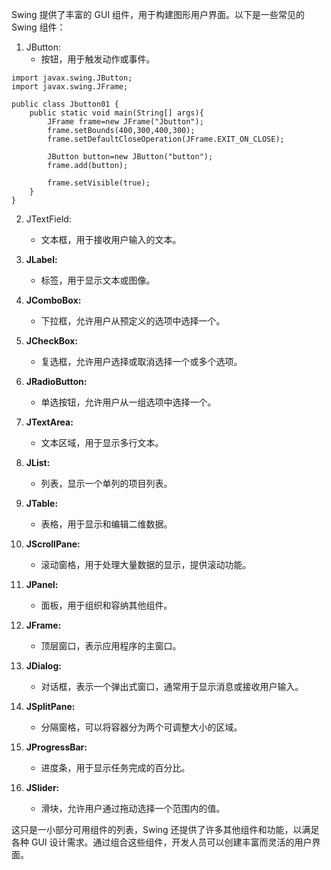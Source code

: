 Swing 提供了丰富的 GUI 组件，用于构建图形用户界面。以下是一些常见的 Swing 组件：

1. JButton:
   - 按钮，用于触发动作或事件。
  
```
import javax.swing.JButton;
import javax.swing.JFrame;

public class Jbutton01 {
    public static void main(String[] args){
        JFrame frame=new JFrame("Jbutton");
        frame.setBounds(400,300,400,300);
        frame.setDefaultCloseOperation(JFrame.EXIT_ON_CLOSE);

        JButton button=new JButton("button");
        frame.add(button);

        frame.setVisible(true);
    }
}
```

2. JTextField:
   - 文本框，用于接收用户输入的文本。

3. **JLabel:**
   - 标签，用于显示文本或图像。

4. **JComboBox:**
   - 下拉框，允许用户从预定义的选项中选择一个。

5. **JCheckBox:**
   - 复选框，允许用户选择或取消选择一个或多个选项。

6. **JRadioButton:**
   - 单选按钮，允许用户从一组选项中选择一个。

7. **JTextArea:**
   - 文本区域，用于显示多行文本。

8. **JList:**
   - 列表，显示一个单列的项目列表。

9. **JTable:**
   - 表格，用于显示和编辑二维数据。

10. **JScrollPane:**
    - 滚动窗格，用于处理大量数据的显示，提供滚动功能。

11. **JPanel:**
    - 面板，用于组织和容纳其他组件。

12. **JFrame:**
    - 顶层窗口，表示应用程序的主窗口。

13. **JDialog:**
    - 对话框，表示一个弹出式窗口，通常用于显示消息或接收用户输入。

14. **JSplitPane:**
    - 分隔窗格，可以将容器分为两个可调整大小的区域。

15. **JProgressBar:**
    - 进度条，用于显示任务完成的百分比。

16. **JSlider:**
    - 滑块，允许用户通过拖动选择一个范围内的值。

这只是一小部分可用组件的列表，Swing 还提供了许多其他组件和功能，以满足各种 GUI 设计需求。通过组合这些组件，开发人员可以创建丰富而灵活的用户界面。
